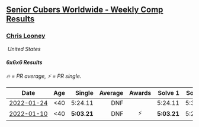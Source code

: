 <style>table {white-space: nowrap;}</style>
<link rel="stylesheet" type="text/css" href="/scw-comp/css/flags.css" />

## [Senior Cubers Worldwide - Weekly Comp Results](/scw-comp/results/)
### [Chris Looney](README.md)

<i class="flag flag-US" />&nbsp;United States

#### 6x6x6 Results

<span style="white-space: nowrap;">🔥 = PR average</span>, <span style="white-space: nowrap;">⚡ = PR single</span>.

| Date | Age | Single | Average | Awards | Solve 1 | Solve 2 | Solve 3 | Video |
| :--: | :--: | --: | --: | :--: | --: | --: | --: | :-- |
| [2022-01-24](../../results/2022-01-24/666.md) | <40 | 5:24.11 | DNF |  | 5:24.11 | 5:33.91 | DNF | [Desktop](https://www.facebook.com/chris.looney/videos/270926428330241) / [Mobile](https://m.facebook.com/chris.looney/videos/270926428330241) |
| [2022-01-10](../../results/2022-01-10/666.md) | <40 | **5:03.21** | DNF | ⚡ | **5:03.21** | 5:23.92 | DNS | [Desktop](https://www.facebook.com/chris.looney/videos/338630508112371) / [Mobile](https://m.facebook.com/chris.looney/videos/338630508112371) |


<!-- Global site tag (gtag.js) - Google Analytics -->
<script async src="https://www.googletagmanager.com/gtag/js?id=UA-86348435-3"></script>
<script>window.dataLayer = window.dataLayer || []; function gtag() {dataLayer.push(arguments);} gtag('js', new Date()); gtag('config', 'UA-86348435-3');</script>
